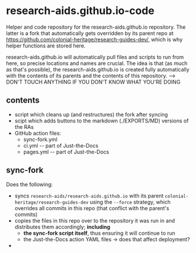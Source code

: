 # research-aids.github.io-code
Helper and code repository for the research-aids.github.io repository. The latter is a fork that automatically gets overridden by its parent repo at https://github.com/colonial-heritage/research-guides-dev/, which is why helper functions are stored here.

research-aids.github.io will automatically pull files and scripts to run from here, so precise locations and names are crucial. The idea is that (as much as that's possible), the research-aids.github.io is created fully automatically with the contents of its parents and the contents of this repository.
--> DON'T TOUCH ANYTHING IF YOU DON'T KNOW WHAT YOU'RE DOING

## contents

 - script which cleans up (and restructures) the fork after syncing
 - scipt which adds buttons to the markdown (./EXPORTS/MD) versions of the RAs
 - GitHub action files:
   - sync-fork.yml
   - ci.yml -- part of Just-the-Docs
   - pages.yml -- part of Just-the-Docs


## sync-fork

Does the following:

 - syncs `research-aids/research-aids.github.io` with its parent `colonial-heritage/research-guides-dev` using the `--force` strategy, which overrides all commits in this repo (that conflict with the parent's commits)
 - copies the files in this repo over to the repository it was run in and distributes them accordingly; **including**
   -  **the sync-fork script itself**, thus ensuring it will continue to run
   -  the Just-the-Docs action YAML files -> does that affect deployment?
 -  
